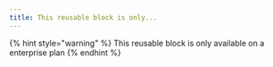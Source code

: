 ```yaml
---
title: This reusable block is only...
---
```


{% hint style="warning" %}
This reusable block is only available on a enterprise plan
{% endhint %}
